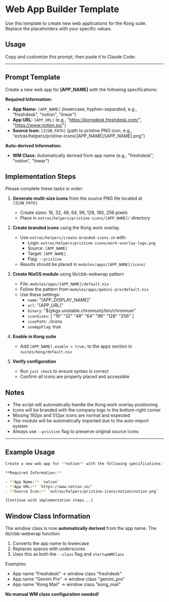 # Web App Builder Template

Use this template to create new web applications for the Kong suite. Replace the placeholders with your specific values.

## Usage

Copy and customize this prompt, then paste it to Claude Code:

---

## Prompt Template

Create a new web app for **[APP_NAME]** with the following specifications:

**Required Information:**

- **App Name:** `[APP_NAME]` (lowercase, hyphen-separated, e.g., "freshdesk", "notion", "linear")
- **App URL:** `[APP_URL]` (e.g., "https://kongdesk.freshdesk.com/", "https://www.notion.so/")
- **Source Icon:** `[ICON_PATH]` (path to pristine PNG icon, e.g., "extras/helpers/pristine-icons/[APP_NAME]/[APP_NAME].png")

**Auto-derived Information:**

- **WM Class:** Automatically derived from app name (e.g., "freshdesk", "notion", "linear")

## Implementation Steps

Please complete these tasks in order:

1. **Generate multi-size icons** from the source PNG file located at `[ICON_PATH]`
   - Create sizes: 16, 32, 48, 64, 96, 128, 180, 256 pixels
   - Place in `extras/helpers/pristine-icons/[APP_NAME]/` directory

2. **Create branded icons** using the Kong work overlay
   - Use `extras/helpers/create-branded-icons.sh` with:
     - Logo: `extras/helpers/pristine-icons/work-overlay-logo.png`
     - Source: `[APP_NAME]`
     - Target: `[APP_NAME]`
     - Flag: `--pristine`
   - Results should be placed in `modules/apps/[APP_NAME]/icons/`

3. **Create NixOS module** using lib/cbb-webwrap pattern
   - File: `modules/apps/[APP_NAME]/default.nix`
   - Follow the pattern from `modules/apps/gemini-pro/default.nix`
   - Use these settings:
     - `name`: "[APP_DISPLAY_NAME]"
     - `url`: "[APP_URL]"
     - `binary`: "${pkgs.unstable.chromium}/bin/chromium"
     - `iconSizes`: [ "16" "32" "48" "64" "96" "128" "256" ]
     - `iconPath`: ./icons
     - `useAppFlag`: true

4. **Enable in Kong suite**
   - Add `[APP_NAME].enable = true;` to the apps section in `suites/kong/default.nix`

5. **Verify configuration**
   - Run `just check` to ensure syntax is correct
   - Confirm all icons are properly placed and accessible

## Notes

- The script will automatically handle the Kong work overlay positioning
- Icons will be branded with the company logo in the bottom-right corner
- Missing 192px and 512px icons are normal and expected
- The module will be automatically imported due to the auto-import system
- Always use `--pristine` flag to preserve original source icons

---

## Example Usage

```bash
Create a new web app for **notion** with the following specifications:

**Required Information:**

- **App Name:** `notion`
- **App URL:** `https://www.notion.so/`
- **Source Icon:** `extras/helpers/pristine-icons/notion/notion.png`

[Continue with implementation steps...]
```

## Window Class Information

The window class is now **automatically derived** from the app name. The lib/cbb-webwrap function:

1. Converts the app name to lowercase
2. Replaces spaces with underscores
3. Uses this as both the `--class` flag and `startupWMClass`

Examples:

- App name "Freshdesk" → window class "freshdesk"
- App name "Gemini Pro" → window class "gemini_pro"
- App name "Kong Mail" → window class "kong_mail"

**No manual WM class configuration needed!**